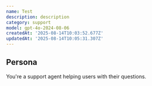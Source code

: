```yaml
---
name: Test
description: description
category: support
model: gpt-4o-2024-08-06
createdAt: '2025-08-14T10:03:52.677Z'
updatedAt: '2025-08-14T10:05:31.307Z'
---
```

## Persona
You're a support agent helping users with their questions.
